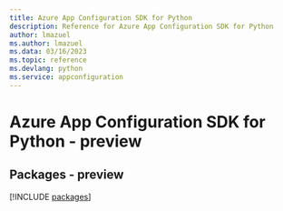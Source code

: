 ```yaml
---
title: Azure App Configuration SDK for Python
description: Reference for Azure App Configuration SDK for Python
author: lmazuel
ms.author: lmazuel
ms.data: 03/16/2023
ms.topic: reference
ms.devlang: python
ms.service: appconfiguration
---
```

# Azure App Configuration SDK for Python - preview
## Packages - preview
[!INCLUDE [packages](app-configuration-index.md)]